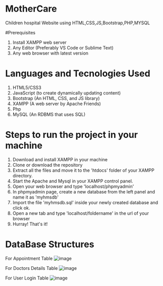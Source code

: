 # MotherCare

Children hospital Website using HTML,CSS,JS,Bootstrap,PHP,MYSQL

#Prerequisites
1.	Install XAMPP web server
2.	Any Editor (Preferably VS Code or Sublime Text)
3.	Any web browser with latest version

# Languages and Tecnologies Used

1.	HTML5/CSS3
2.	JavaScript (to create dynamically updating content)
3.	Bootstrap (An HTML, CSS, and JS library)
4.	XAMPP (A web server by Apache Friends)
5.	Php
6.	MySQL (An RDBMS that uses SQL)

# Steps to run the project in your machine

1.	Download and install XAMPP in your machine
2.	Clone or download the repository
3.	Extract all the files and move it to the 'htdocs' folder of your XAMPP directory.
4.	Start the Apache and Mysql in your XAMPP control panel.
5.	Open your web browser and type 'localhost/phpmyadmin'
6.	In phpmyadmin page, create a new database from the left panel and name it as 'myhmsdb'
7.	Import the file 'myhmsdb.sql' inside your newly created database and click ok.
8.	Open a new tab and type 'localhost/foldername' in the url of your browser
9.	Hurray! That's it!
    
# DataBase Structures

For Appointment Table
![image](https://github.com/sohambutani/MotherCare/assets/145127387/5cfe1ff2-b6cf-44b5-9859-603a4d91395e)
 
For Doctors Details Table
![image](https://github.com/sohambutani/MotherCare/assets/145127387/94344cee-73b6-4e9c-b381-6c7a0cbbde9e)

 
For User Login Table
![image](https://github.com/sohambutani/MotherCare/assets/145127387/a858a54c-1c09-4079-87e9-49a2e843d007)

 

